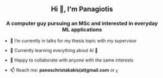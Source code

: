 <h2 align="center">Hi 👋, I'm Panagiotis</h1>
<h3 align="center">A computer guy pursuing an MSc and interested in everyday ML applications</h3>


- 🔭 I’m currently in talks for my thesis topic with my supervisor

- 🌱 Currently learning everything about AI 🤣

- 👯 Happy to collaborate with anyone with the same interests

- 📫 Reach me: **panoschristakakis(at)gmail.com** or  <a href="https://linkedin.com/in/christakakis" target="blank"><img align="center" src="https://raw.githubusercontent.com/rahuldkjain/github-profile-readme-generator/master/src/images/icons/Social/linked-in-alt.svg" alt="christakakis" height="15" width="15" /></a>
